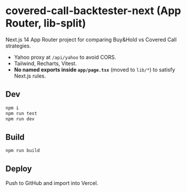 # covered-call-backtester-next (App Router, lib-split)

Next.js 14 App Router project for comparing Buy&Hold vs Covered Call strategies.
- Yahoo proxy at `/api/yahoo` to avoid CORS.
- Tailwind, Recharts, Vitest.
- **No named exports inside `app/page.tsx`** (moved to `lib/*`) to satisfy Next.js rules.

## Dev
```bash
npm i
npm run test
npm run dev
```

## Build
```bash
npm run build
```

## Deploy
Push to GitHub and import into Vercel.
